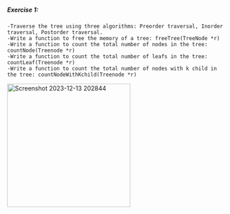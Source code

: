 ##### Exercise 1: 
    -Traverse the tree using three algorithms: Preorder traversal, Inorder traversal, Postorder traversal.
    -Write a function to free the memory of a tree: freeTree(TreeNode *r)
    -Write a function to count the total number of nodes in the tree: countNode(Treenode *r)
    -Write a function to count the total number of leafs in the tree: countLeaf(Treenode *r)
    -Write a function to count the total number of nodes with k child in the tree: countNodeWithKchild(Treenode *r)
<img width="286" alt="Screenshot 2023-12-13 202844" src="https://github.com/trandung261o/c-dsa-exercises/assets/114976992/e9d74d3c-ba31-4639-9db6-f6d362c53205">
